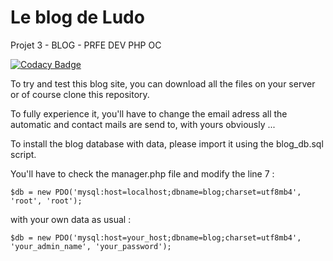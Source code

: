 # Le blog de Ludo
 Projet 3 - BLOG - PRFE DEV PHP OC

[![Codacy Badge](https://app.codacy.com/project/badge/Grade/c3958ea5270544fdbd48aaf0b9ca5eff)](https://www.codacy.com/gh/ludodrapo/Blog/dashboard?utm_source=github.com&amp;utm_medium=referral&amp;utm_content=ludodrapo/Blog&amp;utm_campaign=Badge_Grade)

To try and test this blog site, you can download all the files on your server or of course clone this repository.

To fully experience it, you'll have to change the email adress all the automatic and contact mails are send to, with yours obviously ...

To install the blog database with data, please import it using the blog_db.sql script.

You'll have to check the manager.php file and modify the line 7 :
```
$db = new PDO('mysql:host=localhost;dbname=blog;charset=utf8mb4', 'root', 'root');
```
with your own data as usual :
```
$db = new PDO('mysql:host=your_host;dbname=blog;charset=utf8mb4', 'your_admin_name', 'your_password');
```
